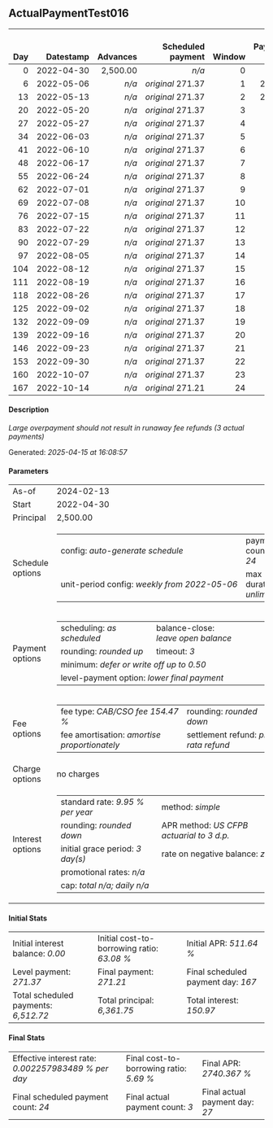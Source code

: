 <h2>ActualPaymentTest016</h2><table><thead style="vertical-align: bottom;"><th style="text-align: right;">Day</th><th style="text-align: right;">Datestamp</th><th style="text-align: right;">Advances</th><th style="text-align: right;">Scheduled payment</th><th style="text-align: right;">Window</th><th style="text-align: right;">Payment due</th><th style="text-align: right;">Actual payments</th><th style="text-align: right;">Generated payment</th><th style="text-align: right;">Net effect</th><th style="text-align: right;">Payment status</th><th style="text-align: right;">Balance status</th><th style="text-align: right;">Simple interest</th><th style="text-align: right;">New interest</th><th style="text-align: right;">New charges</th><th style="text-align: right;">Principal portion</th><th style="text-align: right;">Fee portion</th><th style="text-align: right;">Interest portion</th><th style="text-align: right;">Charges portion</th><th style="text-align: right;">Fee refund</th><th style="text-align: right;">Principal balance</th><th style="text-align: right;">Fee balance</th><th style="text-align: right;">Interest balance</th><th style="text-align: right;">Charges balance</th><th style="text-align: right;">Settlement figure</th><th style="text-align: right;">Fee refund if&nbsp;settled</th></thead><tr style="text-align: right;"><td class="ci00">0</td><td class="ci01" style="white-space: nowrap;">2022-04-30</td><td class="ci02">2,500.00</td><td class="ci03" style="white-space: nowrap;"><i>n/a<i></td><td class="ci04">0</td><td class="ci05">0.00</td><td class="ci06"><i>n/a</i></td><td class="ci07"><i>n/a</i></td><td class="ci08">0.00</td><td class="ci09"><i>none&nbsp;scheduled</i></td><td class="ci10">open</td><td class="ci13">0.0000</td><td class="ci14">0.0000</td><td class="ci15"><i>n/a</i></td><td class="ci16">0.00</td><td class="ci17">0.00</td><td class="ci18">0.00</td><td class="ci19">0.00</td><td class="ci20">0.00</td><td class="ci21">2,500.00</td><td class="ci22">3,861.75</td><td class="ci23">0.0000</td><td class="ci24">0.00</td><td class="ci25">6,361.75</td><td class="ci26">3,861.75</td></tr><tr style="text-align: right;"><td class="ci00">6</td><td class="ci01" style="white-space: nowrap;">2022-05-06</td><td class="ci02"><i>n/a</i></td><td class="ci03" style="white-space: nowrap;"><i>original</i> 271.37</td><td class="ci04">1</td><td class="ci05">271.37</td><td class="ci06"><i>n/a</i></td><td class="ci07"><i>n/a</i></td><td class="ci08">0.00</td><td class="ci09"><i>missed&nbsp;payment</i></td><td class="ci10">open</td><td class="ci13">10.4054</td><td class="ci14">10.4054</td><td class="ci15"><i>n/a</i></td><td class="ci16">0.00</td><td class="ci17">0.00</td><td class="ci18">0.00</td><td class="ci19">0.00</td><td class="ci20">3,723.01</td><td class="ci21">2,500.00</td><td class="ci22">3,861.75</td><td class="ci23">10.4054</td><td class="ci24">0.00</td><td class="ci25">2,649.14</td><td class="ci26">3,723.01</td></tr><tr style="text-align: right;"><td class="ci00">13</td><td class="ci01" style="white-space: nowrap;">2022-05-13</td><td class="ci02"><i>n/a</i></td><td class="ci03" style="white-space: nowrap;"><i>original</i> 271.37</td><td class="ci04">2</td><td class="ci05">271.37</td><td class="ci06"><i>confirmed</i>&nbsp;5,000.00</td><td class="ci07"><i>n/a</i></td><td class="ci08">5,000.00</td><td class="ci09"><i>overpayment</i></td><td class="ci10">refund&nbsp;due</td><td class="ci13">12.1396</td><td class="ci14">12.1396</td><td class="ci15"><i>n/a</i></td><td class="ci16">4,676.85</td><td class="ci17">300.61</td><td class="ci18">22.54</td><td class="ci19">0.00</td><td class="ci20">3,561.14</td><td class="ci21">-2,176.85</td><td class="ci22">0.00</td><td class="ci23">0.0000</td><td class="ci24">0.00</td><td class="ci25">-2,176.85</td><td class="ci26">3,561.14</td></tr><tr style="text-align: right;"><td class="ci00">20</td><td class="ci01" style="white-space: nowrap;">2022-05-20</td><td class="ci02"><i>n/a</i></td><td class="ci03" style="white-space: nowrap;"><i>original</i> 271.37</td><td class="ci04">3</td><td class="ci05">0.00</td><td class="ci06"><i>confirmed</i>&nbsp;500.00</td><td class="ci07"><i>n/a</i></td><td class="ci08">500.00</td><td class="ci09"><i>overpayment</i></td><td class="ci10">refund&nbsp;due</td><td class="ci13">0.0000</td><td class="ci14">0.0000</td><td class="ci15"><i>n/a</i></td><td class="ci16">500.00</td><td class="ci17">0.00</td><td class="ci18">0.00</td><td class="ci19">0.00</td><td class="ci20">3,399.27</td><td class="ci21">-2,676.85</td><td class="ci22">0.00</td><td class="ci23">0.0000</td><td class="ci24">0.00</td><td class="ci25">-6,076.12</td><td class="ci26">3,399.27</td></tr><tr style="text-align: right;"><td class="ci00">27</td><td class="ci01" style="white-space: nowrap;">2022-05-27</td><td class="ci02"><i>n/a</i></td><td class="ci03" style="white-space: nowrap;"><i>original</i> 271.37</td><td class="ci04">4</td><td class="ci05">0.00</td><td class="ci06"><i>confirmed</i>&nbsp;500.00</td><td class="ci07"><i>n/a</i></td><td class="ci08">500.00</td><td class="ci09"><i>overpayment</i></td><td class="ci10">refund&nbsp;due</td><td class="ci13">0.0000</td><td class="ci14">0.0000</td><td class="ci15"><i>n/a</i></td><td class="ci16">500.00</td><td class="ci17">0.00</td><td class="ci18">0.00</td><td class="ci19">0.00</td><td class="ci20">3,237.40</td><td class="ci21">-3,176.85</td><td class="ci22">0.00</td><td class="ci23">0.0000</td><td class="ci24">0.00</td><td class="ci25">-6,414.25</td><td class="ci26">3,237.40</td></tr><tr style="text-align: right;"><td class="ci00">34</td><td class="ci01" style="white-space: nowrap;">2022-06-03</td><td class="ci02"><i>n/a</i></td><td class="ci03" style="white-space: nowrap;"><i>original</i> 271.37</td><td class="ci04">5</td><td class="ci05">0.00</td><td class="ci06"><i>n/a</i></td><td class="ci07"><i>n/a</i></td><td class="ci08">0.00</td><td class="ci09"><i>no&nbsp;longer&nbsp;required</i></td><td class="ci10">refund&nbsp;due</td><td class="ci13">0.0000</td><td class="ci14">0.0000</td><td class="ci15"><i>n/a</i></td><td class="ci16">0.00</td><td class="ci17">0.00</td><td class="ci18">0.00</td><td class="ci19">0.00</td><td class="ci20">3,075.53</td><td class="ci21">-3,176.85</td><td class="ci22">0.00</td><td class="ci23">0.0000</td><td class="ci24">0.00</td><td class="ci25">-6,252.38</td><td class="ci26">0.00</td></tr><tr style="text-align: right;"><td class="ci00">41</td><td class="ci01" style="white-space: nowrap;">2022-06-10</td><td class="ci02"><i>n/a</i></td><td class="ci03" style="white-space: nowrap;"><i>original</i> 271.37</td><td class="ci04">6</td><td class="ci05">0.00</td><td class="ci06"><i>n/a</i></td><td class="ci07"><i>n/a</i></td><td class="ci08">0.00</td><td class="ci09"><i>no&nbsp;longer&nbsp;required</i></td><td class="ci10">refund&nbsp;due</td><td class="ci13">0.0000</td><td class="ci14">0.0000</td><td class="ci15"><i>n/a</i></td><td class="ci16">0.00</td><td class="ci17">0.00</td><td class="ci18">0.00</td><td class="ci19">0.00</td><td class="ci20">2,913.66</td><td class="ci21">-3,176.85</td><td class="ci22">0.00</td><td class="ci23">0.0000</td><td class="ci24">0.00</td><td class="ci25">-6,090.51</td><td class="ci26">0.00</td></tr><tr style="text-align: right;"><td class="ci00">48</td><td class="ci01" style="white-space: nowrap;">2022-06-17</td><td class="ci02"><i>n/a</i></td><td class="ci03" style="white-space: nowrap;"><i>original</i> 271.37</td><td class="ci04">7</td><td class="ci05">0.00</td><td class="ci06"><i>n/a</i></td><td class="ci07"><i>n/a</i></td><td class="ci08">0.00</td><td class="ci09"><i>no&nbsp;longer&nbsp;required</i></td><td class="ci10">refund&nbsp;due</td><td class="ci13">0.0000</td><td class="ci14">0.0000</td><td class="ci15"><i>n/a</i></td><td class="ci16">0.00</td><td class="ci17">0.00</td><td class="ci18">0.00</td><td class="ci19">0.00</td><td class="ci20">2,751.79</td><td class="ci21">-3,176.85</td><td class="ci22">0.00</td><td class="ci23">0.0000</td><td class="ci24">0.00</td><td class="ci25">-5,928.64</td><td class="ci26">0.00</td></tr><tr style="text-align: right;"><td class="ci00">55</td><td class="ci01" style="white-space: nowrap;">2022-06-24</td><td class="ci02"><i>n/a</i></td><td class="ci03" style="white-space: nowrap;"><i>original</i> 271.37</td><td class="ci04">8</td><td class="ci05">0.00</td><td class="ci06"><i>n/a</i></td><td class="ci07"><i>n/a</i></td><td class="ci08">0.00</td><td class="ci09"><i>no&nbsp;longer&nbsp;required</i></td><td class="ci10">refund&nbsp;due</td><td class="ci13">0.0000</td><td class="ci14">0.0000</td><td class="ci15"><i>n/a</i></td><td class="ci16">0.00</td><td class="ci17">0.00</td><td class="ci18">0.00</td><td class="ci19">0.00</td><td class="ci20">2,589.92</td><td class="ci21">-3,176.85</td><td class="ci22">0.00</td><td class="ci23">0.0000</td><td class="ci24">0.00</td><td class="ci25">-5,766.77</td><td class="ci26">0.00</td></tr><tr style="text-align: right;"><td class="ci00">62</td><td class="ci01" style="white-space: nowrap;">2022-07-01</td><td class="ci02"><i>n/a</i></td><td class="ci03" style="white-space: nowrap;"><i>original</i> 271.37</td><td class="ci04">9</td><td class="ci05">0.00</td><td class="ci06"><i>n/a</i></td><td class="ci07"><i>n/a</i></td><td class="ci08">0.00</td><td class="ci09"><i>no&nbsp;longer&nbsp;required</i></td><td class="ci10">refund&nbsp;due</td><td class="ci13">0.0000</td><td class="ci14">0.0000</td><td class="ci15"><i>n/a</i></td><td class="ci16">0.00</td><td class="ci17">0.00</td><td class="ci18">0.00</td><td class="ci19">0.00</td><td class="ci20">2,428.05</td><td class="ci21">-3,176.85</td><td class="ci22">0.00</td><td class="ci23">0.0000</td><td class="ci24">0.00</td><td class="ci25">-5,604.90</td><td class="ci26">0.00</td></tr><tr style="text-align: right;"><td class="ci00">69</td><td class="ci01" style="white-space: nowrap;">2022-07-08</td><td class="ci02"><i>n/a</i></td><td class="ci03" style="white-space: nowrap;"><i>original</i> 271.37</td><td class="ci04">10</td><td class="ci05">0.00</td><td class="ci06"><i>n/a</i></td><td class="ci07"><i>n/a</i></td><td class="ci08">0.00</td><td class="ci09"><i>no&nbsp;longer&nbsp;required</i></td><td class="ci10">refund&nbsp;due</td><td class="ci13">0.0000</td><td class="ci14">0.0000</td><td class="ci15"><i>n/a</i></td><td class="ci16">0.00</td><td class="ci17">0.00</td><td class="ci18">0.00</td><td class="ci19">0.00</td><td class="ci20">2,266.18</td><td class="ci21">-3,176.85</td><td class="ci22">0.00</td><td class="ci23">0.0000</td><td class="ci24">0.00</td><td class="ci25">-5,443.03</td><td class="ci26">0.00</td></tr><tr style="text-align: right;"><td class="ci00">76</td><td class="ci01" style="white-space: nowrap;">2022-07-15</td><td class="ci02"><i>n/a</i></td><td class="ci03" style="white-space: nowrap;"><i>original</i> 271.37</td><td class="ci04">11</td><td class="ci05">0.00</td><td class="ci06"><i>n/a</i></td><td class="ci07"><i>n/a</i></td><td class="ci08">0.00</td><td class="ci09"><i>no&nbsp;longer&nbsp;required</i></td><td class="ci10">refund&nbsp;due</td><td class="ci13">0.0000</td><td class="ci14">0.0000</td><td class="ci15"><i>n/a</i></td><td class="ci16">0.00</td><td class="ci17">0.00</td><td class="ci18">0.00</td><td class="ci19">0.00</td><td class="ci20">2,104.31</td><td class="ci21">-3,176.85</td><td class="ci22">0.00</td><td class="ci23">0.0000</td><td class="ci24">0.00</td><td class="ci25">-5,281.16</td><td class="ci26">0.00</td></tr><tr style="text-align: right;"><td class="ci00">83</td><td class="ci01" style="white-space: nowrap;">2022-07-22</td><td class="ci02"><i>n/a</i></td><td class="ci03" style="white-space: nowrap;"><i>original</i> 271.37</td><td class="ci04">12</td><td class="ci05">0.00</td><td class="ci06"><i>n/a</i></td><td class="ci07"><i>n/a</i></td><td class="ci08">0.00</td><td class="ci09"><i>no&nbsp;longer&nbsp;required</i></td><td class="ci10">refund&nbsp;due</td><td class="ci13">0.0000</td><td class="ci14">0.0000</td><td class="ci15"><i>n/a</i></td><td class="ci16">0.00</td><td class="ci17">0.00</td><td class="ci18">0.00</td><td class="ci19">0.00</td><td class="ci20">1,942.44</td><td class="ci21">-3,176.85</td><td class="ci22">0.00</td><td class="ci23">0.0000</td><td class="ci24">0.00</td><td class="ci25">-5,119.29</td><td class="ci26">0.00</td></tr><tr style="text-align: right;"><td class="ci00">90</td><td class="ci01" style="white-space: nowrap;">2022-07-29</td><td class="ci02"><i>n/a</i></td><td class="ci03" style="white-space: nowrap;"><i>original</i> 271.37</td><td class="ci04">13</td><td class="ci05">0.00</td><td class="ci06"><i>n/a</i></td><td class="ci07"><i>n/a</i></td><td class="ci08">0.00</td><td class="ci09"><i>no&nbsp;longer&nbsp;required</i></td><td class="ci10">refund&nbsp;due</td><td class="ci13">0.0000</td><td class="ci14">0.0000</td><td class="ci15"><i>n/a</i></td><td class="ci16">0.00</td><td class="ci17">0.00</td><td class="ci18">0.00</td><td class="ci19">0.00</td><td class="ci20">1,780.57</td><td class="ci21">-3,176.85</td><td class="ci22">0.00</td><td class="ci23">0.0000</td><td class="ci24">0.00</td><td class="ci25">-4,957.42</td><td class="ci26">0.00</td></tr><tr style="text-align: right;"><td class="ci00">97</td><td class="ci01" style="white-space: nowrap;">2022-08-05</td><td class="ci02"><i>n/a</i></td><td class="ci03" style="white-space: nowrap;"><i>original</i> 271.37</td><td class="ci04">14</td><td class="ci05">0.00</td><td class="ci06"><i>n/a</i></td><td class="ci07"><i>n/a</i></td><td class="ci08">0.00</td><td class="ci09"><i>no&nbsp;longer&nbsp;required</i></td><td class="ci10">refund&nbsp;due</td><td class="ci13">0.0000</td><td class="ci14">0.0000</td><td class="ci15"><i>n/a</i></td><td class="ci16">0.00</td><td class="ci17">0.00</td><td class="ci18">0.00</td><td class="ci19">0.00</td><td class="ci20">1,618.70</td><td class="ci21">-3,176.85</td><td class="ci22">0.00</td><td class="ci23">0.0000</td><td class="ci24">0.00</td><td class="ci25">-4,795.55</td><td class="ci26">0.00</td></tr><tr style="text-align: right;"><td class="ci00">104</td><td class="ci01" style="white-space: nowrap;">2022-08-12</td><td class="ci02"><i>n/a</i></td><td class="ci03" style="white-space: nowrap;"><i>original</i> 271.37</td><td class="ci04">15</td><td class="ci05">0.00</td><td class="ci06"><i>n/a</i></td><td class="ci07"><i>n/a</i></td><td class="ci08">0.00</td><td class="ci09"><i>no&nbsp;longer&nbsp;required</i></td><td class="ci10">refund&nbsp;due</td><td class="ci13">0.0000</td><td class="ci14">0.0000</td><td class="ci15"><i>n/a</i></td><td class="ci16">0.00</td><td class="ci17">0.00</td><td class="ci18">0.00</td><td class="ci19">0.00</td><td class="ci20">1,456.83</td><td class="ci21">-3,176.85</td><td class="ci22">0.00</td><td class="ci23">0.0000</td><td class="ci24">0.00</td><td class="ci25">-4,633.68</td><td class="ci26">0.00</td></tr><tr style="text-align: right;"><td class="ci00">111</td><td class="ci01" style="white-space: nowrap;">2022-08-19</td><td class="ci02"><i>n/a</i></td><td class="ci03" style="white-space: nowrap;"><i>original</i> 271.37</td><td class="ci04">16</td><td class="ci05">0.00</td><td class="ci06"><i>n/a</i></td><td class="ci07"><i>n/a</i></td><td class="ci08">0.00</td><td class="ci09"><i>no&nbsp;longer&nbsp;required</i></td><td class="ci10">refund&nbsp;due</td><td class="ci13">0.0000</td><td class="ci14">0.0000</td><td class="ci15"><i>n/a</i></td><td class="ci16">0.00</td><td class="ci17">0.00</td><td class="ci18">0.00</td><td class="ci19">0.00</td><td class="ci20">1,294.96</td><td class="ci21">-3,176.85</td><td class="ci22">0.00</td><td class="ci23">0.0000</td><td class="ci24">0.00</td><td class="ci25">-4,471.81</td><td class="ci26">0.00</td></tr><tr style="text-align: right;"><td class="ci00">118</td><td class="ci01" style="white-space: nowrap;">2022-08-26</td><td class="ci02"><i>n/a</i></td><td class="ci03" style="white-space: nowrap;"><i>original</i> 271.37</td><td class="ci04">17</td><td class="ci05">0.00</td><td class="ci06"><i>n/a</i></td><td class="ci07"><i>n/a</i></td><td class="ci08">0.00</td><td class="ci09"><i>no&nbsp;longer&nbsp;required</i></td><td class="ci10">refund&nbsp;due</td><td class="ci13">0.0000</td><td class="ci14">0.0000</td><td class="ci15"><i>n/a</i></td><td class="ci16">0.00</td><td class="ci17">0.00</td><td class="ci18">0.00</td><td class="ci19">0.00</td><td class="ci20">1,133.09</td><td class="ci21">-3,176.85</td><td class="ci22">0.00</td><td class="ci23">0.0000</td><td class="ci24">0.00</td><td class="ci25">-4,309.94</td><td class="ci26">0.00</td></tr><tr style="text-align: right;"><td class="ci00">125</td><td class="ci01" style="white-space: nowrap;">2022-09-02</td><td class="ci02"><i>n/a</i></td><td class="ci03" style="white-space: nowrap;"><i>original</i> 271.37</td><td class="ci04">18</td><td class="ci05">0.00</td><td class="ci06"><i>n/a</i></td><td class="ci07"><i>n/a</i></td><td class="ci08">0.00</td><td class="ci09"><i>no&nbsp;longer&nbsp;required</i></td><td class="ci10">refund&nbsp;due</td><td class="ci13">0.0000</td><td class="ci14">0.0000</td><td class="ci15"><i>n/a</i></td><td class="ci16">0.00</td><td class="ci17">0.00</td><td class="ci18">0.00</td><td class="ci19">0.00</td><td class="ci20">971.22</td><td class="ci21">-3,176.85</td><td class="ci22">0.00</td><td class="ci23">0.0000</td><td class="ci24">0.00</td><td class="ci25">-4,148.07</td><td class="ci26">0.00</td></tr><tr style="text-align: right;"><td class="ci00">132</td><td class="ci01" style="white-space: nowrap;">2022-09-09</td><td class="ci02"><i>n/a</i></td><td class="ci03" style="white-space: nowrap;"><i>original</i> 271.37</td><td class="ci04">19</td><td class="ci05">0.00</td><td class="ci06"><i>n/a</i></td><td class="ci07"><i>n/a</i></td><td class="ci08">0.00</td><td class="ci09"><i>no&nbsp;longer&nbsp;required</i></td><td class="ci10">refund&nbsp;due</td><td class="ci13">0.0000</td><td class="ci14">0.0000</td><td class="ci15"><i>n/a</i></td><td class="ci16">0.00</td><td class="ci17">0.00</td><td class="ci18">0.00</td><td class="ci19">0.00</td><td class="ci20">809.35</td><td class="ci21">-3,176.85</td><td class="ci22">0.00</td><td class="ci23">0.0000</td><td class="ci24">0.00</td><td class="ci25">-3,986.20</td><td class="ci26">0.00</td></tr><tr style="text-align: right;"><td class="ci00">139</td><td class="ci01" style="white-space: nowrap;">2022-09-16</td><td class="ci02"><i>n/a</i></td><td class="ci03" style="white-space: nowrap;"><i>original</i> 271.37</td><td class="ci04">20</td><td class="ci05">0.00</td><td class="ci06"><i>n/a</i></td><td class="ci07"><i>n/a</i></td><td class="ci08">0.00</td><td class="ci09"><i>no&nbsp;longer&nbsp;required</i></td><td class="ci10">refund&nbsp;due</td><td class="ci13">0.0000</td><td class="ci14">0.0000</td><td class="ci15"><i>n/a</i></td><td class="ci16">0.00</td><td class="ci17">0.00</td><td class="ci18">0.00</td><td class="ci19">0.00</td><td class="ci20">647.48</td><td class="ci21">-3,176.85</td><td class="ci22">0.00</td><td class="ci23">0.0000</td><td class="ci24">0.00</td><td class="ci25">-3,824.33</td><td class="ci26">0.00</td></tr><tr style="text-align: right;"><td class="ci00">146</td><td class="ci01" style="white-space: nowrap;">2022-09-23</td><td class="ci02"><i>n/a</i></td><td class="ci03" style="white-space: nowrap;"><i>original</i> 271.37</td><td class="ci04">21</td><td class="ci05">0.00</td><td class="ci06"><i>n/a</i></td><td class="ci07"><i>n/a</i></td><td class="ci08">0.00</td><td class="ci09"><i>no&nbsp;longer&nbsp;required</i></td><td class="ci10">refund&nbsp;due</td><td class="ci13">0.0000</td><td class="ci14">0.0000</td><td class="ci15"><i>n/a</i></td><td class="ci16">0.00</td><td class="ci17">0.00</td><td class="ci18">0.00</td><td class="ci19">0.00</td><td class="ci20">485.61</td><td class="ci21">-3,176.85</td><td class="ci22">0.00</td><td class="ci23">0.0000</td><td class="ci24">0.00</td><td class="ci25">-3,662.46</td><td class="ci26">0.00</td></tr><tr style="text-align: right;"><td class="ci00">153</td><td class="ci01" style="white-space: nowrap;">2022-09-30</td><td class="ci02"><i>n/a</i></td><td class="ci03" style="white-space: nowrap;"><i>original</i> 271.37</td><td class="ci04">22</td><td class="ci05">0.00</td><td class="ci06"><i>n/a</i></td><td class="ci07"><i>n/a</i></td><td class="ci08">0.00</td><td class="ci09"><i>no&nbsp;longer&nbsp;required</i></td><td class="ci10">refund&nbsp;due</td><td class="ci13">0.0000</td><td class="ci14">0.0000</td><td class="ci15"><i>n/a</i></td><td class="ci16">0.00</td><td class="ci17">0.00</td><td class="ci18">0.00</td><td class="ci19">0.00</td><td class="ci20">323.74</td><td class="ci21">-3,176.85</td><td class="ci22">0.00</td><td class="ci23">0.0000</td><td class="ci24">0.00</td><td class="ci25">-3,500.59</td><td class="ci26">0.00</td></tr><tr style="text-align: right;"><td class="ci00">160</td><td class="ci01" style="white-space: nowrap;">2022-10-07</td><td class="ci02"><i>n/a</i></td><td class="ci03" style="white-space: nowrap;"><i>original</i> 271.37</td><td class="ci04">23</td><td class="ci05">0.00</td><td class="ci06"><i>n/a</i></td><td class="ci07"><i>n/a</i></td><td class="ci08">0.00</td><td class="ci09"><i>no&nbsp;longer&nbsp;required</i></td><td class="ci10">refund&nbsp;due</td><td class="ci13">0.0000</td><td class="ci14">0.0000</td><td class="ci15"><i>n/a</i></td><td class="ci16">0.00</td><td class="ci17">0.00</td><td class="ci18">0.00</td><td class="ci19">0.00</td><td class="ci20">161.87</td><td class="ci21">-3,176.85</td><td class="ci22">0.00</td><td class="ci23">0.0000</td><td class="ci24">0.00</td><td class="ci25">-3,338.72</td><td class="ci26">0.00</td></tr><tr style="text-align: right;"><td class="ci00">167</td><td class="ci01" style="white-space: nowrap;">2022-10-14</td><td class="ci02"><i>n/a</i></td><td class="ci03" style="white-space: nowrap;"><i>original</i> 271.21</td><td class="ci04">24</td><td class="ci05">0.00</td><td class="ci06"><i>n/a</i></td><td class="ci07"><i>n/a</i></td><td class="ci08">0.00</td><td class="ci09"><i>no&nbsp;longer&nbsp;required</i></td><td class="ci10">refund&nbsp;due</td><td class="ci13">0.0000</td><td class="ci14">0.0000</td><td class="ci15"><i>n/a</i></td><td class="ci16">0.00</td><td class="ci17">0.00</td><td class="ci18">0.00</td><td class="ci19">0.00</td><td class="ci20">0.00</td><td class="ci21">-3,176.85</td><td class="ci22">0.00</td><td class="ci23">0.0000</td><td class="ci24">0.00</td><td class="ci25">-3,176.85</td><td class="ci26">0.00</td></tr></table><p><h4>Description</h4><i>Large overpayment should not result in runaway fee refunds (3 actual payments)</i></p><p>Generated: <i>2025-04-15 at 16:08:57</i></p><h4>Parameters</h4><table><tr><td>As-of</td><td>2024-02-13</td></tr><tr><td>Start</td><td>2022-04-30</td></tr><tr><td>Principal</td><td>2,500.00</td></tr><tr><td>Schedule options</td><td><table><tr><td>config: <i>auto-generate schedule</i></td><td>payment count: <i>24</i></td></tr><tr><td style="white-space: nowrap;">unit-period config: <i>weekly from 2022-05-06</i></td><td>max duration: <i>unlimited</i></td></tr></table></td></tr><tr><td>Payment options</td><td><table><tr><td>scheduling: <i>as scheduled</i></td><td>balance-close: <i>leave&nbsp;open&nbsp;balance</i></td></tr><tr><td>rounding: <i>rounded up</i></td><td>timeout: <i>3</i></td></tr><tr><td colspan='2'>minimum: <i>defer&nbsp;or&nbsp;write&nbsp;off&nbsp;up&nbsp;to&nbsp;0.50</i></td></tr><tr><td colspan='2'>level-payment option: <i>lower&nbsp;final&nbsp;payment</i></td></tr></table></td></tr><tr><td>Fee options</td><td><table><tr><td>fee type: <i><i>CAB/CSO fee</i> 154.47 %</i></td><td>rounding: <i>rounded down</i></td></tr><tr><td>fee amortisation: <i>amortise proportionately</i></td><td>settlement refund: <i>pro-rata refund</i></td></tr></table></td></tr><tr><td>Charge options</td><td>no charges</td></tr><tr><td>Interest options</td><td><table><tr><td>standard rate: <i>9.95 % per year</i></td><td>method: <i>simple</i></td></tr><tr><td>rounding: <i>rounded down</i></td><td>APR method: <i>US CFPB actuarial to 3 d.p.</i></td></tr><tr><td>initial grace period: <i>3 day(s)</i></td><td>rate on negative balance: <i>zero</i></td></tr><tr><td colspan="2">promotional rates: <i><i>n/a</i></i></td></tr><tr><td colspan="2">cap: <i>total <i>n/a</i>; daily <i>n/a</i></td></tr></table></td></tr></table><h4>Initial Stats</h4><table><tr><td>Initial interest balance: <i>0.00</i></td><td>Initial cost-to-borrowing ratio: <i>63.08 %</i></td><td>Initial APR: <i>511.64 %</i></td></tr><tr><td>Level payment: <i>271.37</i></td><td>Final payment: <i>271.21</i></td><td>Final scheduled payment day: <i>167</i></td></tr><tr><td>Total scheduled payments: <i>6,512.72</i></td><td>Total principal: <i>6,361.75</i></td><td>Total interest: <i>150.97</i></td></tr></table><h4>Final Stats</h4><table><tr><td>Effective interest rate: <i>0.002257983489 % per day</i></td><td>Final cost-to-borrowing ratio: <i>5.69 %</i></td><td>Final APR: <i>2740.367 %</i></td></tr><tr><td>Final scheduled payment count: <i>24</i></td><td>Final actual payment count: <i>3</i></td><td>Final actual payment day: <i>27</i></td></tr></table>